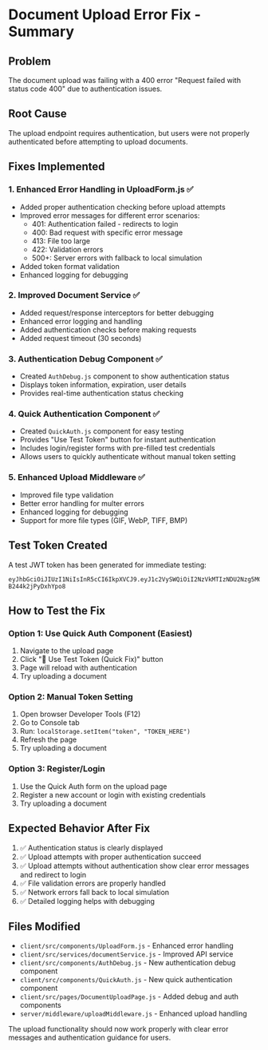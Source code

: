 # Document Upload Error Fix - Summary

## Problem
The document upload was failing with a 400 error "Request failed with status code 400" due to authentication issues.

## Root Cause
The upload endpoint requires authentication, but users were not properly authenticated before attempting to upload documents.

## Fixes Implemented

### 1. Enhanced Error Handling in UploadForm.js ✅
- Added proper authentication checking before upload attempts
- Improved error messages for different error scenarios:
  - 401: Authentication failed - redirects to login
  - 400: Bad request with specific error message
  - 413: File too large
  - 422: Validation errors
  - 500+: Server errors with fallback to local simulation
- Added token format validation
- Enhanced logging for debugging

### 2. Improved Document Service ✅
- Added request/response interceptors for better debugging
- Enhanced error logging and handling
- Added authentication checks before making requests
- Added request timeout (30 seconds)

### 3. Authentication Debug Component ✅
- Created `AuthDebug.js` component to show authentication status
- Displays token information, expiration, user details
- Provides real-time authentication status checking

### 4. Quick Authentication Component ✅
- Created `QuickAuth.js` component for easy testing
- Provides "Use Test Token" button for instant authentication
- Includes login/register forms with pre-filled test credentials
- Allows users to quickly authenticate without manual token setting

### 5. Enhanced Upload Middleware ✅
- Improved file type validation
- Better error handling for multer errors
- Enhanced logging for debugging
- Support for more file types (GIF, WebP, TIFF, BMP)

## Test Token Created
A test JWT token has been generated for immediate testing:
```
eyJhbGciOiJIUzI1NiIsInR5cCI6IkpXVCJ9.eyJ1c2VySWQiOiI2NzVkMTIzNDU2Nzg5MGFiY2RlZjEyMzQiLCJlbWFpbCI6InRlc3RAZXhhbXBsZS5jb20iLCJuYW1lIjoiVGVzdCBVc2VyIiwiaWF0IjoxNzUxNTUyNjM0LCJleHAiOjE3NTE2MzkwMzR9.pCbMnLYiET6YpsBz8WgXbbl7f8-B244k2jPyDxhYpo8
```

## How to Test the Fix

### Option 1: Use Quick Auth Component (Easiest)
1. Navigate to the upload page
2. Click "🚀 Use Test Token (Quick Fix)" button
3. Page will reload with authentication
4. Try uploading a document

### Option 2: Manual Token Setting
1. Open browser Developer Tools (F12)
2. Go to Console tab
3. Run: `localStorage.setItem("token", "TOKEN_HERE")`
4. Refresh the page
5. Try uploading a document

### Option 3: Register/Login
1. Use the Quick Auth form on the upload page
2. Register a new account or login with existing credentials
3. Try uploading a document

## Expected Behavior After Fix
1. ✅ Authentication status is clearly displayed
2. ✅ Upload attempts with proper authentication succeed
3. ✅ Upload attempts without authentication show clear error messages and redirect to login
4. ✅ File validation errors are properly handled
5. ✅ Network errors fall back to local simulation
6. ✅ Detailed logging helps with debugging

## Files Modified
- `client/src/components/UploadForm.js` - Enhanced error handling
- `client/src/services/documentService.js` - Improved API service
- `client/src/components/AuthDebug.js` - New authentication debug component
- `client/src/components/QuickAuth.js` - New quick authentication component
- `client/src/pages/DocumentUploadPage.js` - Added debug and auth components
- `server/middleware/uploadMiddleware.js` - Enhanced upload handling

The upload functionality should now work properly with clear error messages and authentication guidance for users.
